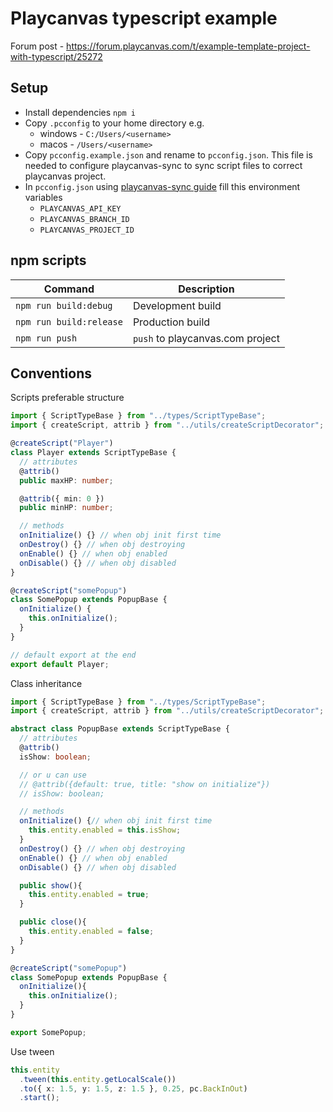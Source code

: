 # Playcanvas typescript example

Forum post - https://forum.playcanvas.com/t/example-template-project-with-typescript/25272

## Setup

- Install dependencies `npm i`
- Copy `.pcconfig` to your home directory e.g.
  - windows - `C:/Users/<username>`
  - macos - `/Users/<username>`
- Copy `pcconfig.example.json` and rename to `pcconfig.json`. This file is needed to configure playcanvas-sync to sync script files to correct playcanvas project.
- In `pcconfig.json` using [playcanvas-sync guide](https://github.com/playcanvas/playcanvas-sync#config-variables) fill this environment variables
  - `PLAYCANVAS_API_KEY`
  - `PLAYCANVAS_BRANCH_ID`
  - `PLAYCANVAS_PROJECT_ID`

## npm scripts

| Command                 | Description                      |
| ----------------------- | -------------------------------- |
| `npm run build:debug`   | Development build                |
| `npm run build:release` | Production build                 |
| `npm run push`          | `push` to playcanvas.com project |

## Conventions

Scripts preferable structure

```ts
import { ScriptTypeBase } from "../types/ScriptTypeBase";
import { createScript, attrib } from "../utils/createScriptDecorator";

@createScript("Player")
class Player extends ScriptTypeBase {
  // attributes
  @attrib()
  public maxHP: number;

  @attrib({ min: 0 })
  public minHP: number;

  // methods
  onInitialize() {} // when obj init first time
  onDestroy() {} // when obj destroying
  onEnable() {} // when obj enabled
  onDisable() {} // when obj disabled
}

@createScript("somePopup")
class SomePopup extends PopupBase {
  onInitialize() {
    this.onInitialize();
  }
}

// default export at the end
export default Player;
```

Class inheritance

```ts
import { ScriptTypeBase } from "../types/ScriptTypeBase";
import { createScript, attrib } from "../utils/createScriptDecorator";

abstract class PopupBase extends ScriptTypeBase {
  // attributes
  @attrib()
  isShow: boolean;

  // or u can use
  // @attrib({default: true, title: "show on initialize"})
  // isShow: boolean;

  // methods
  onInitialize() {// when obj init first time
    this.entity.enabled = this.isShow;
  }
  onDestroy() {} // when obj destroying
  onEnable() {} // when obj enabled
  onDisable() {} // when obj disabled

  public show(){
    this.entity.enabled = true;
  }

  public close(){
    this.entity.enabled = false;
  }
}

@createScript("somePopup")
class SomePopup extends PopupBase {
  onInitialize(){
    this.onInitialize();
  }
}

export SomePopup;
```

Use tween

```ts
this.entity
  .tween(this.entity.getLocalScale())
  .to({ x: 1.5, y: 1.5, z: 1.5 }, 0.25, pc.BackInOut)
  .start();
```
